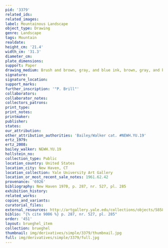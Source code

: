 ```yaml
---
pid: '3379'
related_ids: 
related_images: 
label: Mountainous Landscape
object_type: Drawing
genre: Landscape
tags: Mountain
realdate: 
height_cm: '21.4'
width_cm: '31.3'
diameter_cm: 
plate_dimensions: 
support: Paper
drawing_medium: Brush and brown, gray, and blue ink, brown, gray, and blue wash
signature: 
signature_location: 
support_marks: 
further_inscription: '"P. Brill"'
collaborators: 
collaborator_notes: 
collectors_patrons: 
print_type: 
print_notes: 
printmaker: 
publisher: 
states: 
our_attribution: 
other_attribution_authorities: 'Bailey/Walker cat. #NEWH.YU.19'
ertz_1979: 
ertz_2008: 
bailey_walker: NEWH.YU.19
hollstein_no: 
collection_type: Public
location_country: United States
location_city: New Haven, CT
location_collection: Yale University Art Gallery
location_or_most_recent_sale_notes: 1961.62.42
provenance: '6926'
bibliography: New Haven 1970, p. 287, nr. 527, pl. 285
exhibition_history: 
related_works: 
copies_and_variants: 
curatorial_files: 
external_resources: http://artgallery.yale.edu/collections/objects/58587
biblio: "{% cite 9006 %} p. 287, nr. 527, pl. 285"
order: '451'
layout: brueghel_item
collection: brueghel
thumbnail: img/derivatives/simple/3379/thumbnail.jpg
full: img/derivatives/simple/3379/full.jpg
---
```

